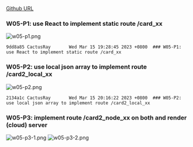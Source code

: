 [Github URL](https://github.com/CactusRay/1112_wp2_demo_75)

### W05-P1: use React to implement static route /card_xx
 
![w05-p1.png](https://eumovzkxoivpebjwcgny.supabase.co/storage/v1/object/public/demo-75/md_img/w05-p1.png)

```
9dd8a85 CactusRay       Wed Mar 15 19:28:45 2023 +0800  ### W05-P1: use React to implement static route /card_xx
```

### W05-P2: use local json array to implement route /card2_local_xx
 
![w05-p2.png](https://eumovzkxoivpebjwcgny.supabase.co/storage/v1/object/public/demo-75/md_img/w05-p2.png)

```
2134a1c CactusRay       Wed Mar 15 20:16:22 2023 +0800  ### W05-P2: use local json array to implement route /card2_local_xx
```

### W05-P3: implement route /card2_node_xx on both and render (cloud) server
 
![w05-p3-1.png](https://eumovzkxoivpebjwcgny.supabase.co/storage/v1/object/public/demo-75/md_img/w05-p3-1.png)
![w05-p3-2.png](https://eumovzkxoivpebjwcgny.supabase.co/storage/v1/object/public/demo-75/md_img/w05-p3-2.png)

```

```